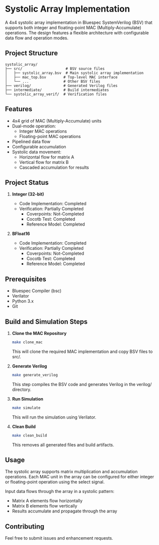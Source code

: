 # Systolic Array Implementation

A 4x4 systolic array implementation in Bluespec SystemVerilog (BSV) that supports both integer and floating-point MAC (Multiply-Accumulate) operations. The design features a flexible architecture with configurable data flow and operation modes.

## Project Structure

```
systolic_array/
├── src/                    # BSV source files
│   ├── systolic_array.bsv  # Main systolic array implementation
│   ├── mac_top.bsv        # Top-level MAC interface
│   └── ...                # Other BSV files
├── verilog/               # Generated Verilog files
├── intermediate/          # Build intermediates
└── systolic_array_verif/  # Verification files
```

## Features

- 4x4 grid of MAC (Multiply-Accumulate) units
- Dual-mode operation:
  - Integer MAC operations
  - Floating-point MAC operations
- Pipelined data flow
- Configurable accumulation
- Systolic data movement:
  - Horizontal flow for matrix A
  - Vertical flow for matrix B
  - Cascaded accumulation for results

## Project Status

1. **Integer (32-bit)**
   - Code Implementation: Completed
   - Verification: Partially Completed
     - Coverpoints: Not-Completed
     - Cocotb Test: Completed
     - Reference Model: Completed

2. **BFloat16**
   - Code Implementation: Completed
   - Verification: Partially Completed
     - Coverpoints: Not-Completed
     - Cocotb Test: Completed
     - Reference Model: Completed

## Prerequisites

- Bluespec Compiler (bsc)
- Verilator
- Python 3.x
- Git

## Build and Simulation Steps

1. **Clone the MAC Repository**
   ```bash
   make clone_mac
   ```
   This will clone the required MAC implementation and copy BSV files to src/.

2. **Generate Verilog**
   ```bash
   make generate_verilog
   ```
   This step compiles the BSV code and generates Verilog in the verilog/ directory.

3. **Run Simulation**
   ```bash
   make simulate
   ```
   This will run the simulation using Verilator.

4. **Clean Build**
   ```bash
   make clean_build
   ```
   This removes all generated files and build artifacts.

## Usage

The systolic array supports matrix multiplication and accumulation operations. Each MAC unit in the array can be configured for either integer or floating-point operation using the select signal.

Input data flows through the array in a systolic pattern:
- Matrix A elements flow horizontally
- Matrix B elements flow vertically
- Results accumulate and propagate through the array

## Contributing

Feel free to submit issues and enhancement requests.

